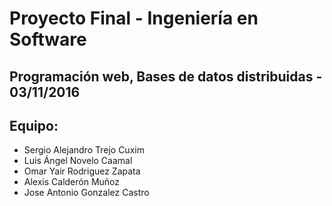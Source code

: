 # Proyecto Final - Ingeniería en Software 
## Programación web, Bases de datos distribuidas - 03/11/2016
## Equipo:
+ Sergio Alejandro Trejo Cuxim
+ Luis Ángel Novelo Caamal
+ Omar Yair Rodriguez Zapata
+ Alexis Calderón Muñoz
+ Jose Antonio Gonzalez Castro